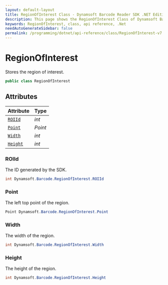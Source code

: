 ```yaml
---
layout: default-layout
title: RegionOfInterest Class - Dynamsoft Barcode Reader SDK .NET Edition API Reference
description: This page shows the RegionOfInterest Class of Dynamsoft Barcode Reader SDK .NET Edition.
keywords: RegionOfInterest, class, api reference, .Net
needAutoGenerateSidebar: false
permalink: /programming/dotnet/api-reference/class/RegionOfInterest-v7.6.0.html
---
```



# RegionOfInterest
Stores the region of interest.  

```csharp
public class RegionOfInterest
```  

## Attributes
  
| Attribute | Type |
|---------- | ---- |
| [`ROIId`](#roiid) | *int* |
| [`Point`](#point) | *Point* |
| [`Width`](#width) | *int* |
| [`Height`](#height) | *int* |


### ROIId
The ID generated by the SDK.

```csharp
int Dynamsoft.Barcode.RegionOfInterest.ROIId
```

### Point
The left top point of the region.

```csharp
Point Dynamsoft.Barcode.RegionOfInterest.Point
```

### Width
The width of the region.

```csharp
int Dynamsoft.Barcode.RegionOfInterest.Width
```

### Height
The height of the region.

```csharp
int Dynamsoft.Barcode.RegionOfInterest.Height
```
